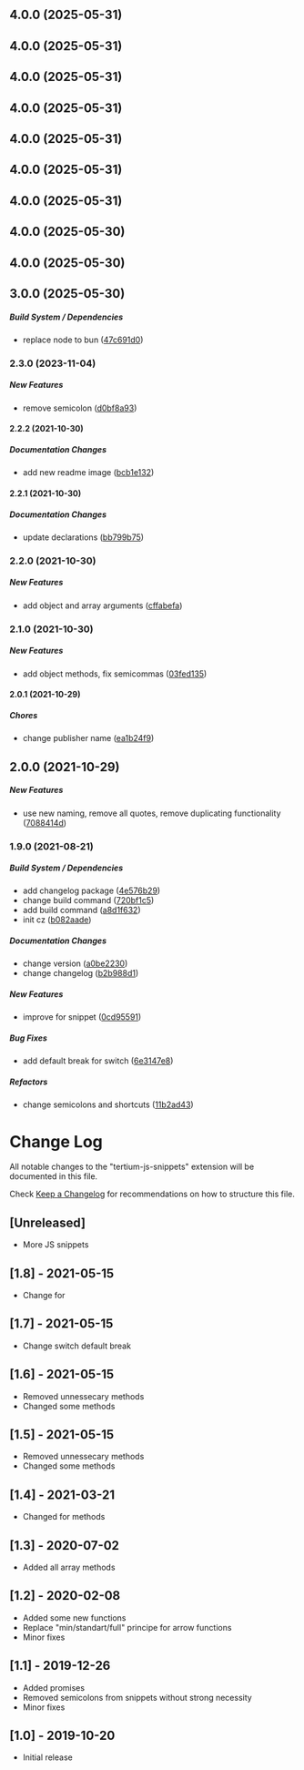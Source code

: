 ## 4.0.0 (2025-05-31)

## 4.0.0 (2025-05-31)

## 4.0.0 (2025-05-31)

## 4.0.0 (2025-05-31)

## 4.0.0 (2025-05-31)

## 4.0.0 (2025-05-31)

## 4.0.0 (2025-05-31)

## 4.0.0 (2025-05-30)

## 4.0.0 (2025-05-30)

## 3.0.0 (2025-05-30)

##### Build System / Dependencies

*  replace node to bun ([47c691d0](https://github.com/Tertiumnon/tertium-js-snippets/commit/47c691d0b29e57e059c823e9f383a819835ed6d2))

### 2.3.0 (2023-11-04)

##### New Features

*  remove semicolon ([d0bf8a93](https://github.com/Tertiumnon/tertium-js-snippets/commit/d0bf8a93ea4d85649424e96dc600a55c655d61e4))

#### 2.2.2 (2021-10-30)

##### Documentation Changes

*  add new readme image ([bcb1e132](https://github.com/Tertiumnon/tertium-js-snippets/commit/bcb1e132edb60d7209bf60b7bd5afdb29ff1488e))

#### 2.2.1 (2021-10-30)

##### Documentation Changes

*  update declarations ([bb799b75](https://github.com/Tertiumnon/tertium-js-snippets/commit/bb799b75b87014143b653b81277db45f0409e459))

### 2.2.0 (2021-10-30)

##### New Features

*  add object and array arguments ([cffabefa](https://github.com/Tertiumnon/tertium-js-snippets/commit/cffabefa787838b5898fcf011bbd403d9862040b))

### 2.1.0 (2021-10-30)

##### New Features

*  add object methods, fix semicommas ([03fed135](https://github.com/Tertiumnon/tertium-js-snippets/commit/03fed1353ac4d6c9cbf09b451c0a727817f77d1e))

#### 2.0.1 (2021-10-29)

##### Chores

*  change publisher name ([ea1b24f9](https://github.com/Tertiumnon/tertium-js-snippets/commit/ea1b24f92a6124647fd2ba0d68a74678ca0c479b))

## 2.0.0 (2021-10-29)

##### New Features

*  use new naming, remove all quotes, remove duplicating functionality ([7088414d](https://github.com/Tertiumnon/tertium-js-snippets/commit/7088414d45f03e799e13ec62d3018ff3c9bc9cfd))

### 1.9.0 (2021-08-21)

##### Build System / Dependencies

*  add changelog package ([4e576b29](https://github.com/Tertiumnon/tertium-js-snippets/commit/4e576b294763e690a15ac5a85f13823993a20ec6))
*  change build command ([720bf1c5](https://github.com/Tertiumnon/tertium-js-snippets/commit/720bf1c5533de71b09d02e07864d8db1e5e73b92))
*  add build command ([a8d1f632](https://github.com/Tertiumnon/tertium-js-snippets/commit/a8d1f63255addff7188d7410f2d63408f1056450))
*  init cz ([b082aade](https://github.com/Tertiumnon/tertium-js-snippets/commit/b082aade94c1d0dec4eddfec4620e1b920c0fd4f))

##### Documentation Changes

*  change version ([a0be2230](https://github.com/Tertiumnon/tertium-js-snippets/commit/a0be2230fb767298c25ba136cee02e037c882adf))
*  change changelog ([b2b988d1](https://github.com/Tertiumnon/tertium-js-snippets/commit/b2b988d19f470c5b4458dc72693759dc0ca97306))

##### New Features

*  improve for snippet ([0cd95591](https://github.com/Tertiumnon/tertium-js-snippets/commit/0cd955911a4a53427ac5c283e3cce6b9eff5c023))

##### Bug Fixes

*  add default break for switch ([6e3147e8](https://github.com/Tertiumnon/tertium-js-snippets/commit/6e3147e8e5cb94ef9f54d78be58076caafa5520f))

##### Refactors

*  change semicolons and shortcuts ([11b2ad43](https://github.com/Tertiumnon/tertium-js-snippets/commit/11b2ad43064738e9f835ead94a151ad1d96b15de))

# Change Log

All notable changes to the "tertium-js-snippets" extension will be documented in this file.

Check [Keep a Changelog](http://keepachangelog.com/) for recommendations on how to structure this file.

## [Unreleased]

- More JS snippets

## [1.8] - 2021-05-15

- Change for

## [1.7] - 2021-05-15

- Change switch default break

## [1.6] - 2021-05-15

- Removed unnessecary methods
- Changed some methods

## [1.5] - 2021-05-15

- Removed unnessecary methods
- Changed some methods

## [1.4] - 2021-03-21

- Changed for methods

## [1.3] - 2020-07-02

- Added all array methods

## [1.2] - 2020-02-08

- Added some new functions
- Replace "min/standart/full" principe for arrow functions
- Minor fixes

## [1.1] - 2019-12-26

- Added promises
- Removed semicolons from snippets without strong necessity
- Minor fixes

## [1.0] - 2019-10-20

- Initial release
